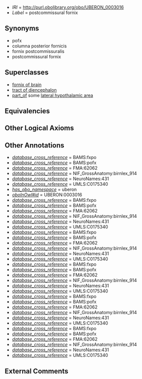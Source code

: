  * *IRI* = http://purl.obolibrary.org/obo/UBERON_0003016
 * *Label* = postcommissural fornix

## Synonyms

 * pofx
 * columna posterior fornicis
 * fornix postcommissuralis
 * postcommissural fornix

## Superclasses

 * [fornix of brain](../../UBERON/52/UBERON_0000052.md)
 * [tract of diencephalon](../../UBERON/91/UBERON_0011591.md)
 * [part_of](../../BFO/50/BFO_0000050.md) some [lateral hypothalamic area](../../UBERON/30/UBERON_0002430.md)

## Equivalencies


## Other Logical Axioms


## Other Annotations

 * *[database_cross_reference](../../ef/oboInOwl#hasDbXref.md)* = BAMS:fxpo
 * *[database_cross_reference](../../ef/oboInOwl#hasDbXref.md)* = BAMS:pofx
 * *[database_cross_reference](../../ef/oboInOwl#hasDbXref.md)* = FMA:62062
 * *[database_cross_reference](../../ef/oboInOwl#hasDbXref.md)* = NIF_GrossAnatomy:birnlex_914
 * *[database_cross_reference](../../ef/oboInOwl#hasDbXref.md)* = NeuroNames:431
 * *[database_cross_reference](../../ef/oboInOwl#hasDbXref.md)* = UMLS:C0175340
 * *[has_obo_namespace](../../ce/oboInOwl#hasOBONamespace.md)* = uberon
 * *[oboInOwl#id](../../id/oboInOwl#id.md)* = UBERON:0003016
 * *[database_cross_reference](../../ef/oboInOwl#hasDbXref.md)* = BAMS:fxpo
 * *[database_cross_reference](../../ef/oboInOwl#hasDbXref.md)* = BAMS:pofx
 * *[database_cross_reference](../../ef/oboInOwl#hasDbXref.md)* = FMA:62062
 * *[database_cross_reference](../../ef/oboInOwl#hasDbXref.md)* = NIF_GrossAnatomy:birnlex_914
 * *[database_cross_reference](../../ef/oboInOwl#hasDbXref.md)* = NeuroNames:431
 * *[database_cross_reference](../../ef/oboInOwl#hasDbXref.md)* = UMLS:C0175340
 * *[database_cross_reference](../../ef/oboInOwl#hasDbXref.md)* = BAMS:fxpo
 * *[database_cross_reference](../../ef/oboInOwl#hasDbXref.md)* = BAMS:pofx
 * *[database_cross_reference](../../ef/oboInOwl#hasDbXref.md)* = FMA:62062
 * *[database_cross_reference](../../ef/oboInOwl#hasDbXref.md)* = NIF_GrossAnatomy:birnlex_914
 * *[database_cross_reference](../../ef/oboInOwl#hasDbXref.md)* = NeuroNames:431
 * *[database_cross_reference](../../ef/oboInOwl#hasDbXref.md)* = UMLS:C0175340
 * *[database_cross_reference](../../ef/oboInOwl#hasDbXref.md)* = BAMS:fxpo
 * *[database_cross_reference](../../ef/oboInOwl#hasDbXref.md)* = BAMS:pofx
 * *[database_cross_reference](../../ef/oboInOwl#hasDbXref.md)* = FMA:62062
 * *[database_cross_reference](../../ef/oboInOwl#hasDbXref.md)* = NIF_GrossAnatomy:birnlex_914
 * *[database_cross_reference](../../ef/oboInOwl#hasDbXref.md)* = NeuroNames:431
 * *[database_cross_reference](../../ef/oboInOwl#hasDbXref.md)* = UMLS:C0175340
 * *[database_cross_reference](../../ef/oboInOwl#hasDbXref.md)* = BAMS:fxpo
 * *[database_cross_reference](../../ef/oboInOwl#hasDbXref.md)* = BAMS:pofx
 * *[database_cross_reference](../../ef/oboInOwl#hasDbXref.md)* = FMA:62062
 * *[database_cross_reference](../../ef/oboInOwl#hasDbXref.md)* = NIF_GrossAnatomy:birnlex_914
 * *[database_cross_reference](../../ef/oboInOwl#hasDbXref.md)* = NeuroNames:431
 * *[database_cross_reference](../../ef/oboInOwl#hasDbXref.md)* = UMLS:C0175340
 * *[database_cross_reference](../../ef/oboInOwl#hasDbXref.md)* = BAMS:fxpo
 * *[database_cross_reference](../../ef/oboInOwl#hasDbXref.md)* = BAMS:pofx
 * *[database_cross_reference](../../ef/oboInOwl#hasDbXref.md)* = FMA:62062
 * *[database_cross_reference](../../ef/oboInOwl#hasDbXref.md)* = NIF_GrossAnatomy:birnlex_914
 * *[database_cross_reference](../../ef/oboInOwl#hasDbXref.md)* = NeuroNames:431
 * *[database_cross_reference](../../ef/oboInOwl#hasDbXref.md)* = UMLS:C0175340

## External Comments

